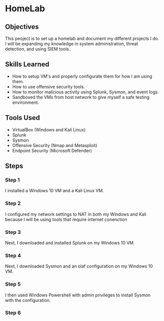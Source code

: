 # HomeLab

## Objectives

This peoject is to set up a homelab and document my different projects I do. I will be expanding my knowledge in system administration, threat detection, and using SIEM tools. 

## Skills Learned

- How to setup VM's and properly configurate them for how I am using them.
- How to use offensive security tools.
- How to monitor malicious activity using Splunk, Sysmon, and event logs.
- Sandboxed the VMs from host network to give myself a safe testing environment.

## Tools Used

- VirtualBox (Windows and Kali Linux)
- Splunk
- Sysmon
- Offensive Security (Nmap and Metasploit)
- Endpoint Security (Microsoft Defender)

## Steps

### Step 1

I installed a Windows 10 VM and a Kali Linux VM. 

### Step 2

I configured my network settings to NAT in both my Windows and Kali because I will be using tools that require internet conenction

### Step 3

Next, I downloaded and installed Splunk on my Windows 10 VM. 

### Step 4

Next, I downloaded Sysmon and an olaf configuration on my Windows 10 VM.

### Step 5

I then used Windows Powershell with admin privileges to install Sysmon with the configuration.

### Step 6



